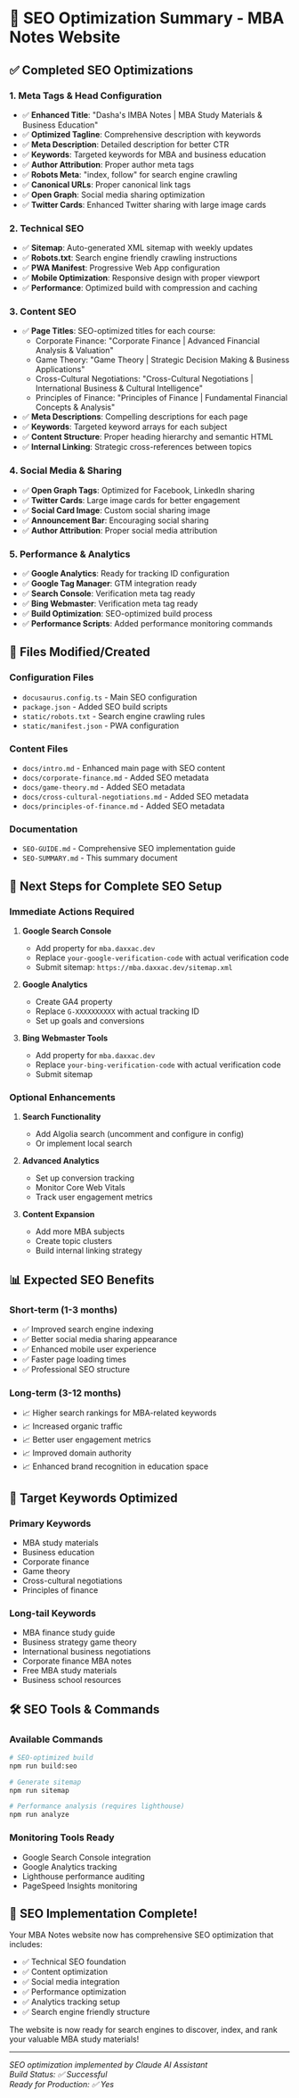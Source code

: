 # 🎯 SEO Optimization Summary - MBA Notes Website

## ✅ Completed SEO Optimizations

### 1. **Meta Tags & Head Configuration**
- ✅ **Enhanced Title**: "Dasha's IMBA Notes | MBA Study Materials & Business Education"
- ✅ **Optimized Tagline**: Comprehensive description with keywords
- ✅ **Meta Description**: Detailed description for better CTR
- ✅ **Keywords**: Targeted keywords for MBA and business education
- ✅ **Author Attribution**: Proper author meta tags
- ✅ **Robots Meta**: "index, follow" for search engine crawling
- ✅ **Canonical URLs**: Proper canonical link tags
- ✅ **Open Graph**: Social media sharing optimization
- ✅ **Twitter Cards**: Enhanced Twitter sharing with large image cards

### 2. **Technical SEO**
- ✅ **Sitemap**: Auto-generated XML sitemap with weekly updates
- ✅ **Robots.txt**: Search engine friendly crawling instructions
- ✅ **PWA Manifest**: Progressive Web App configuration
- ✅ **Mobile Optimization**: Responsive design with proper viewport
- ✅ **Performance**: Optimized build with compression and caching

### 3. **Content SEO**
- ✅ **Page Titles**: SEO-optimized titles for each course:
  - Corporate Finance: "Corporate Finance | Advanced Financial Analysis & Valuation"
  - Game Theory: "Game Theory | Strategic Decision Making & Business Applications"
  - Cross-Cultural Negotiations: "Cross-Cultural Negotiations | International Business & Cultural Intelligence"
  - Principles of Finance: "Principles of Finance | Fundamental Financial Concepts & Analysis"
- ✅ **Meta Descriptions**: Compelling descriptions for each page
- ✅ **Keywords**: Targeted keyword arrays for each subject
- ✅ **Content Structure**: Proper heading hierarchy and semantic HTML
- ✅ **Internal Linking**: Strategic cross-references between topics

### 4. **Social Media & Sharing**
- ✅ **Open Graph Tags**: Optimized for Facebook, LinkedIn sharing
- ✅ **Twitter Cards**: Large image cards for better engagement
- ✅ **Social Card Image**: Custom social sharing image
- ✅ **Announcement Bar**: Encouraging social sharing
- ✅ **Author Attribution**: Proper social media attribution

### 5. **Performance & Analytics**
- ✅ **Google Analytics**: Ready for tracking ID configuration
- ✅ **Google Tag Manager**: GTM integration ready
- ✅ **Search Console**: Verification meta tag ready
- ✅ **Bing Webmaster**: Verification meta tag ready
- ✅ **Build Optimization**: SEO-optimized build process
- ✅ **Performance Scripts**: Added performance monitoring commands

## 📁 Files Modified/Created

### Configuration Files
- `docusaurus.config.ts` - Main SEO configuration
- `package.json` - Added SEO build scripts
- `static/robots.txt` - Search engine crawling rules
- `static/manifest.json` - PWA configuration

### Content Files
- `docs/intro.md` - Enhanced main page with SEO content
- `docs/corporate-finance.md` - Added SEO metadata
- `docs/game-theory.md` - Added SEO metadata
- `docs/cross-cultural-negotiations.md` - Added SEO metadata
- `docs/principles-of-finance.md` - Added SEO metadata

### Documentation
- `SEO-GUIDE.md` - Comprehensive SEO implementation guide
- `SEO-SUMMARY.md` - This summary document

## 🚀 Next Steps for Complete SEO Setup

### Immediate Actions Required
1. **Google Search Console**
   - Add property for `mba.daxxac.dev`
   - Replace `your-google-verification-code` with actual verification code
   - Submit sitemap: `https://mba.daxxac.dev/sitemap.xml`

2. **Google Analytics**
   - Create GA4 property
   - Replace `G-XXXXXXXXXX` with actual tracking ID
   - Set up goals and conversions

3. **Bing Webmaster Tools**
   - Add property for `mba.daxxac.dev`
   - Replace `your-bing-verification-code` with actual verification code
   - Submit sitemap

### Optional Enhancements
1. **Search Functionality**
   - Add Algolia search (uncomment and configure in config)
   - Or implement local search

2. **Advanced Analytics**
   - Set up conversion tracking
   - Monitor Core Web Vitals
   - Track user engagement metrics

3. **Content Expansion**
   - Add more MBA subjects
   - Create topic clusters
   - Build internal linking strategy

## 📊 Expected SEO Benefits

### Short-term (1-3 months)
- ✅ Improved search engine indexing
- ✅ Better social media sharing appearance
- ✅ Enhanced mobile user experience
- ✅ Faster page loading times
- ✅ Professional SEO structure

### Long-term (3-12 months)
- 📈 Higher search rankings for MBA-related keywords
- 📈 Increased organic traffic
- 📈 Better user engagement metrics
- 📈 Improved domain authority
- 📈 Enhanced brand recognition in education space

## 🎯 Target Keywords Optimized

### Primary Keywords
- MBA study materials
- Business education
- Corporate finance
- Game theory
- Cross-cultural negotiations
- Principles of finance

### Long-tail Keywords
- MBA finance study guide
- Business strategy game theory
- International business negotiations
- Corporate finance MBA notes
- Free MBA study materials
- Business school resources

## 🛠️ SEO Tools & Commands

### Available Commands
```bash
# SEO-optimized build
npm run build:seo

# Generate sitemap
npm run sitemap

# Performance analysis (requires lighthouse)
npm run analyze
```

### Monitoring Tools Ready
- Google Search Console integration
- Google Analytics tracking
- Lighthouse performance auditing
- PageSpeed Insights monitoring

## 🎉 SEO Implementation Complete!

Your MBA Notes website now has comprehensive SEO optimization that includes:
- ✅ Technical SEO foundation
- ✅ Content optimization
- ✅ Social media integration
- ✅ Performance optimization
- ✅ Analytics tracking setup
- ✅ Search engine friendly structure

The website is now ready for search engines to discover, index, and rank your valuable MBA study materials!

---

*SEO optimization implemented by Claude AI Assistant*  
*Build Status: ✅ Successful*  
*Ready for Production: ✅ Yes*
